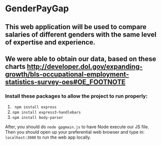 GenderPayGap
============

## This web application will be used to compare salaries of different genders with the same level of expertise and experience.
## We were able to obtain our data, based on these charts http://developer.dol.gov/expanding-growth/bls-occupational-employment-statistics-survey-oes#OE_FOOTNOTE

### Install these packages to allow the project to run properly:  
1. ` npm install express`
2.  `npm install express3-handlebars`
3.  `npm install body-parser`

After, you should do `node gpgmain.js` to have Node execute our JS file. Then you
should open up your preferential web browser and type in: `localhost:3000` to run
the web app locally.
